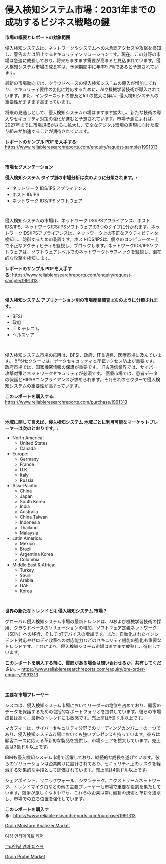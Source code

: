 <p><h1>侵入検知システム市場：2031年までの成功するビジネス戦略の鍵</h1></p><p><strong>市場の概要とレポートの対象範囲</strong></p>
<p><p>侵入検知システムは、ネットワークやシステムへの未承認アクセスや攻撃を検知し、警告または阻止するセキュリティソリューションです。現在、この分野の市場は急速に成長しており、将来もますます需要が高まると見込まれています。侵入検知システム市場の成長率は、予測期間中に年率9.7％であると予想されています。</p><p>最新の市場動向では、クラウドベースの侵入検知システムの導入が増加しており、セキュリティ要件の変化に対応するために、AIや機械学習技術が導入されています。また、インターネットの普及とIoTの拡大に伴い、侵入検知システムの重要性がますます高まっています。</p><p>将来の見通しとして、侵入検知システム市場はますます拡大し、新たな技術の導入やセキュリティ対策の強化が進むと予想されています。市場予測によれば、2027年までに市場規模がさらに拡大し、安全なデジタル環境の実現に向けた取り組みが加速することが期待されています。</p></p>
<p><strong>レポートのサンプル PDF を入手する:</strong> <a href="https://www.reliableresearchreports.com/enquiry/request-sample/1991313">https://www.reliableresearchreports.com/enquiry/request-sample/1991313</a></p>
<p>&nbsp;</p>
<p><strong>市場セグメンテーション</strong></p>
<p><strong>侵入検知システム タイプ別の市場分析は次のように分類されます。:</strong></p>
<p><ul><li>ネットワーク IDS/IPS アプライアンス</li><li>ホスト ID/IPS</li><li>ネットワーク IDS/IPS ソフトウェア</li></ul></p>
<p>&nbsp;</p>
<p><p>侵入検知システムの市場は、ネットワークIDS/IPSアプライアンス、ホストIDS/IPS、ネットワークIDS/IPSソフトウェアの3つのタイプに分かれます。ネットワークIDS/IPSアプライアンスは、ネットワーク上の不正なアクティビティを検知し、防御するための装置です。ホストIDS/IPSは、個々のコンピューター上で不正なアクティビティを監視し、ブロックします。ネットワークIDS/IPSソフトウェアは、ソフトウェアレベルでのネットワークトラフィックを監視し、潜在的な攻撃を検知します。</p></p>
<p><strong>レポートのサンプル PDF を入手する:</strong>&nbsp;<a href="https://www.reliableresearchreports.com/enquiry/request-sample/1991313">https://www.reliableresearchreports.com/enquiry/request-sample/1991313</a></p>
<p>&nbsp;</p>
<p><strong> 侵入検知システム アプリケーション別の市場産業調査は次のように分類されます。:</strong></p>
<p><ul><li>BFSI</li><li>政府</li><li>IT & テレコム</li><li>ヘルスケア</li></ul></p>
<p>&nbsp;</p>
<p><p>侵入検知システム市場の応用は、BFSI、政府、IT＆通信、医療市場に及んでいます。 BFSIセクターでは、データセキュリティと不正アクセス防止が重要です。 政府市場では、国家機密情報の保護が重要です。 IT＆通信業界では、サイバー攻撃対策とネットワークセキュリティが必須です。 医療市場では、患者データの保護とHIPAAコンプライアンスが求められます。それぞれのセクターで侵入検知システムの重要性が高まっています。</p></p>
<p><strong>このレポートを購入する:</strong>&nbsp; <a href="https://www.reliableresearchreports.com/purchase/1991313">https://www.reliableresearchreports.com/purchase/1991313</a></p>
<p>&nbsp;</p>
<p><strong>地域に関して言えば、侵入検知システム 地域ごとに利用可能なマーケットプレーヤーは次のとおりです。:</strong></p>
<p><ul>
    <li>
        North America:
        <ul>
            <li>United States</li>
            <li>Canada</li>
        </ul>
    </li>
    <li>
        Europe:
        <ul>
            <li>Germany</li>
            <li>France</li>
            <li>U.K.</li>
            <li>Italy</li>
            <li>Russia</li>
        </ul>
    </li>
    <li>
        Asia-Pacific:
        <ul>
            <li>China</li>
            <li>Japan</li>
            <li>South Korea</li>
            <li>India</li>
            <li>Australia</li>
            <li>China Taiwan</li>
            <li>Indonesia</li>
            <li>Thailand</li>
            <li>Malaysia</li>
        </ul>
    </li>
    <li>
        Latin America:
        <ul>
            <li>Mexico</li>
            <li>Brazil</li>
            <li>Argentina Korea</li>
            <li>Colombia</li>
        </ul>
    </li>
    <li>
        Middle East & Africa:
        <ul>
            <li>Turkey</li>
            <li>Saudi</li>
            <li>Arabia</li>
            <li>UAE</li>
            <li>Korea</li>
        </ul>
    </li>
    </ul></p>
<p>&nbsp;</p>
<p><strong>世界の新たなトレンドとは 侵入検知システム 市場？</strong></p>
<p><p>グローバル侵入検知システム市場の最新トレンドは、AIおよび機械学習技術の採用、クラウドベースのソリューションの増加、ソフトウェア定義ネットワーク（SDN）への移行、そしてIoTデバイスの増加です。また、自動化されたインシデント対応やゼロデイ攻撃への対応能力などのセキュリティ機能の強化も重要なトレンドです。これにより、侵入検知システム市場はますます成熟し、進化しています。</p></p>
<p><strong>このレポートを購入する前に、質問がある場合は問い合わせるか、共有してください。</strong>- <a href="https://www.reliableresearchreports.com/enquiry/pre-order-enquiry/1991313">https://www.reliableresearchreports.com/enquiry/pre-order-enquiry/1991313</a></p>
<p>&nbsp;</p>
<p><strong>主要な市場プレーヤー</strong></p>
<p><p>シスコは、侵入検知システム市場においてリーダーの地位を占めており、顧客のデータを保護するための包括的なポートフォリオを提供しています。彼らの市場成長は高く、最新のトレンドにも敏感です。売上高は5億ドル以上です。</p><p>マカフィーは、サイバーセキュリティ分野でのリーディングカンパニーの一つであり、侵入検知システム市場においても強いプレゼンスを持っています。彼らは顧客ニーズに応える革新的な製品を提供し、市場シェアを拡大しています。売上高は3億ドル以上です。</p><p>IBMも侵入検知システム市場で活躍しており、継続的な成長を遂げています。彼らのソリューションは企業向けに設計されており、セキュリティ上のリスクを軽減する効果的な手段として評価されています。売上高は4億ドル以上です。</p><p>シェアポイント、ソニックウォール、シマンテック、エクストリームネットワーク、トレンドマイクロなどの他の主要プレーヤーも市場で重要な役割を果たしています。競争が激しくなる中でも、これらの企業は常に最新の技術と革新を追求し、市場での立ち位置を強化しています。</p></p>
<p><strong>このレポートを購入する:</strong>&nbsp;&nbsp;<a href="https://www.reliableresearchreports.com/purchase/1991313">https://www.reliableresearchreports.com/purchase/1991313</a></p>
<p><p><a href="https://issuu.com/reportprime-2/docs/grain-moisture-analyzer-market-size-2030.pptx">Grain Moisture Analyzer Market</a></p><p><a href="https://github.com/hxzi07639916/Market-Research-Report-List-1/blob/main/27088777835.md">여성 인티메이트 케어</a></p><p><a href="https://github.com/Hubertstyenger6685/Market-Research-Report-List-1/blob/main/15546207836.md">그라인딩 연마 디스크</a></p><p><a href="https://issuu.com/reportprime-2/docs/grain-probe-market-size-2030.pptx">Grain Probe Market</a></p></p>